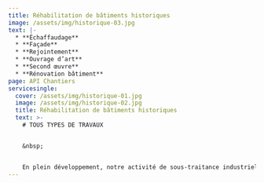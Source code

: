 ```yaml
---
title: Réhabilitation de bâtiments historiques
image: /assets/img/historique-03.jpg
text: |-
  * **Échaffaudage**
  * **Façade**
  * **Rejointement**
  * **Ouvrage d’art**
  * **Second œuvre**
  * **Rénovation bâtiment**
page: API Chantiers
servicesingle:
  cover: /assets/img/historique-01.jpg
  image: /assets/img/historique-02.jpg
  title: Réhabilitation de bâtiments historiques
  text: >-
    # TOUS TYPES DE TRAVAUX


    &nbsp;


    En plein développement, notre activité de sous-traitance industrielle emploie 20 salariés sur des missions de logistique, stockage, montage de colis, préparation de commande, emballage dans la ZA Activence.
---
```

